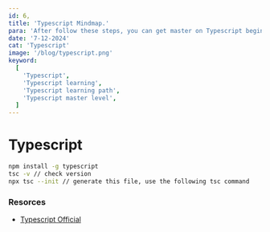 ```yaml
---
id: 6,
title: 'Typescript Mindmap.'
para: 'After follow these steps, you can get master on Typescript beginner to master level.'
date: '7-12-2024'
cat: 'Typescript'
image: '/blog/typescript.png'
keyword:
  [
    'Typescript',
    'Typescript learning',
    'Typescript learning path',
    'Typescript master level',
  ]
---
```


# Typescript

```bash
npm install -g typescript
tsc -v // check version
npx tsc --init // generate this file, use the following tsc command
```

### Resorces

- [Typescript Official](/)

